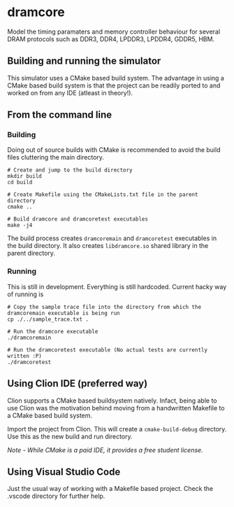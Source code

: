 # dramcore
Model the timing paramaters and memory controller behaviour for several DRAM protocols such as DDR3, DDR4, LPDDR3, LPDDR4, GDDR5, HBM.


## Building and running the simulator
This simulator uses a CMake based build system. The advantage in using a CMake based build system is that the project can be readily
ported to and worked on from any IDE (atleast in theory!).

## From the command line

### Building
Doing out of source builds with CMake is recommended to avoid the build files cluttering the main directory.

```
# Create and jump to the build directory
mkdir build 
cd build

# Create Makefile using the CMakeLists.txt file in the parent directory
cmake ..

# Build dramcore and dramcoretest executables
make -j4

```

The build process creates `dramcoremain` and `dramcoretest` executables in the build directory.
It also creates `libdramcore.so` shared library in the parent directory. 


### Running
This is still in development. Everything is still hardcoded. Current hacky way of running is

```
# Copy the sample trace file into the directory from which the dramcoremain executable is being run
cp ./../sample_trace.txt .

# Run the dramcore executable
./dramcoremain

# Run the dramcoretest executable (No actual tests are currently written :P)
./dramcoretest

```

## Using Clion IDE (preferred way)
Clion supports a CMake based buildsystem natively. Infact, being able to use Clion was the motivation behind moving
from a handwritten Makefile to a CMake based build system.

Import the project from Clion. This will create a `cmake-build-debug` directory. Use this as the new build
and run directory.


*Note - While CMake is a paid IDE, it provides a free student license.*


## Using Visual Studio Code
Just the usual way of working with a Makefile based project. Check the .vscode directory for further help.
